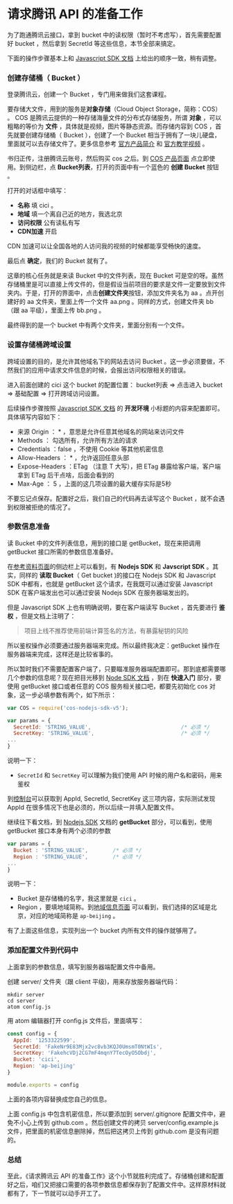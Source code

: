# 请求腾讯 API 的准备工作

为了跑通腾讯云接口，拿到 bucket 中的读权限（暂时不考虑写），首先需要配置好 bucket ，然后拿到 SecretId 等这些信息，本节全部来搞定。

下面的操作步骤基本上和 [Javascript SDK 文档](https://cloud.tencent.com/document/product/436/11459) 上给出的顺序一致，稍有调整。

### 创建存储桶（ Bucket ）

登录腾讯云，创建一个 Bucket ，专门用来做我们这套课程。

要存储大文件，用到的服务是**对象存储**（Cloud Object Storage，简称：COS） 。 COS 是腾讯云提供的一种存储海量文件的分布式存储服务，所谓 **对象** ，可以粗略的等价为 **文件** ，具体就是视频，图片等静态资源。而存储内容到 COS ，首先就要创建存储桶（ Bucket ），创建了一个 Bucket 相当于拥有了一块儿硬盘，里面就可以去存储文件了。更多信息参考 [官方产品简介](https://cloud.tencent.com/document/product/436/6222) 和 [官方教学视频](https://cloud.tencent.com/course/detail/29?specialId=183) 。

书归正传，注册腾讯云账号，然后购买 cos 之后。到 [COS 产品页面](https://cloud.tencent.com/product/cos) 点立即使用。到侧边栏，点 **Bucket列表**，打开的页面中有一个蓝色的 **创建 Bucket** 按钮 。

打开的对话框中填写：

- **名称** 填 cici 。
- **地域** 填一个离自己近的地方，我选北京
- **访问权限** 公有读私有写
- **CDN加速** 开启

CDN 加速可以让全国各地的人访问我的视频的时候都能享受畅快的速度。

最后点 **确定**，我们的 Bucket 就有了。

这章的核心任务就是来读 Bucket 中的文件列表，现在 Bucket 可是空的呀。虽然存储桶里是可以直接上传文件的，但是假设当前项目的要求是文件一定要放到文件夹内。于是，打开的界面中，点击**创建文件夹**按钮，添加文件夹名为 aa 。点开创建好的 aa 文件夹，里面上传一个文件 aa.png 。同样的方式，创建文件夹 bb （跟 aa 平级），里面上传 bb.png 。

最终得到的是一个 bucket 中有两个文件夹，里面分别有一个文件。

### 设置存储桶跨域设置

跨域设置的目的，是允许其他域名下的网站去访问 Bucket 。这一步必须要做，不然我们的应用中请求文件信息的时候，会报出访问权限相关的错误。

进入前面创建的 cici 这个 bucket 的配置位置： bucket列表 => 点击进入 bucket => 基础配置 => 打开跨域访问设置。

后续操作步骤按照 [Javascript SDK 文档](https://cloud.tencent.com/document/product/436/11459) 的 **开发环境** 小标题的内容来配置即可。具体填写内容如下：

- 来源 Origin ： * ，意思是允许任意其他域名的网站来访问文件
- Methods ： 勾选所有，允许所有方法的请求
- Credentials ：false ，不使用 Cookie 等其他机密信息
- Allow-Headers ： * ，允许返回任意头部
- Expose-Headers ：ETag （注意 T 大写），把 ETag 暴露给客户端，客户端拿到 ETag 后干点啥，后面会看到的
- Max-Age ： 5 ，上面的这几项设置的最大缓存实际是5秒 

不要忘记点保存。配置好之后，我们自己的代码再去读写这个 Bucket ，就不会遇到权限被拒绝的情况了。

### 参数信息准备

读 Bucket 中的文件列表信息，用到的接口是 getBucket，现在来把调用 getBucket 接口所需的参数信息准备好。

在[参考资料页面](https://cloud.tencent.com/document/product/436/8629)的侧边栏上可以看到，有 **Nodejs SDK** 和 **Javscript SDK** 。其实，同样的 **读取 Bucket**（ Get bucket )的接口在 Nodejs SDK 和 Javascript SDK 中都有，也就是 getBucket 这个请求，在我既可以通过安装 Javascript SDK 在客户端发出也可以通过安装 Nodejs SDK 在服务器端发出的。

但是 Javascript SDK 上也有明确说明，要在客户端读写 Bucket ，首先要进行 **鉴权** ，但是文档上注明了：

>项目上线不推荐使用前端计算签名的方法，有暴露秘钥的风险

所以鉴权操作必须要通过服务器端来完成。所以最终我决定：getBucket 操作在服务器端来完成，这样还是比较省事的。

所以暂时我们不需要配置客户端了，只要瞄准服务器端配置即可。那到底都需要哪几个参数的信息呢？现在把目光移到 [Node SDK 文档](https://cloud.tencent.com/document/product/436/8629) ，到在 **快速入门** 部分，要使用 getBucket 接口或者任意的 COS 服务相关接口吧，都要先初始化 cos 对象，这一步必填参数有两个，如下所示：

```js
var COS = require('cos-nodejs-sdk-v5');

var params = {
  SecretId: 'STRING_VALUE',                             /* 必须 */
  SecretKey: 'STRING_VALUE',                            /* 必须 */
...
}
```

说明一下：

- `SecretId` 和 `SecretKey` 可以理解为我们使用 API 时候的用户名和密码，用来鉴权

到[控制台](https://console.cloud.tencent.com/capi)可以获取到 AppId, SecretId, SecretKey 这三项内容，实际测试发现 AppId 在很多情况下也是必须的，所以后续一并填入配置文件。

继续往下看文档，到 [Nodejs SDK](https://cloud.tencent.com/document/product/436/8629) 文档的 **getBucket** 部分，可以看到，使用 getBucket 接口本身有两个必须的参数

```js
var params = {
  Bucket : 'STRING_VALUE',        /* 必须 */
  Region : 'STRING_VALUE',        /* 必须 */
...
}
```

说明一下：

- Bucket 是存储桶的名字，我这里就是 `cici` 。
- Region ，要填地域简称。到[地域信息页面](https://cloud.tencent.com/document/product/436/6224) 可以看到，我们选择的区域是北京，对应的地域简称是 `ap-beijing` 。

有了上面这些信息，实现列出一个 bucket 内所有文件的操作就够用了。

### 添加配置文件到代码中

上面拿到的参数信息，填写到服务器端配置文件中备用。

创建 server/ 文件夹（跟 client 平级)，用来存放服务器端代码：

```
mkdir server
cd server
atom config.js
```

用 atom 编辑器打开 config.js 文件后，里面填写：


```js
const config = {
  AppId: '1253322599',
  SecretId: 'FakeNr9E83Mjx2vc8vb3KQJ0UmsmT0NtWIs',
  SecretKey: 'FakehcVDj2CG7mF4mqnY7TecOyO5Obdj',
  Bucket: 'cici',
  Region: 'ap-beijing'
}

module.exports = config
```

上面的各项内容替换成您自己的信息。

上面 config.js 中包含机密信息，所以要添加到 server/.gitignore 配置文件中，避免不小心上传到 github.com 。然后创建文件的拷贝 server/config.example.js 文件，把里面的机密信息删除掉，然后把这拷贝上传到 github.com 是没有问题的。

### 总结

至此，《请求腾讯云 API 的准备工作》这个小节就胜利完成了。存储桶创建和配置好之后，咱们又把接口需要的各项参数信息都保存到了配置文件中。这样原材料就都有了，下一节就可以动手开工了。
